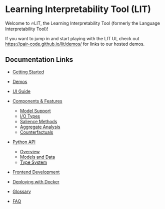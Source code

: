 # Learning Interpretability Tool (LIT)

<!--* freshness: { owner: 'lit-dev' reviewed: '2022-12-02' } *-->

<!-- [TOC] placeholder - DO NOT REMOVE -->

Welcome to 🔥LIT, the Learning Interpretability Tool (formerly the Language
Interpretability Tool)!

If you want to jump in and start playing with the LIT UI, check out
https://pair-code.github.io/lit/demos/ for links to our hosted demos.

## Documentation Links

*   [Getting Started](./getting_started.md)

*   [Demos](./demos.md)

*   [UI Guide](./ui_guide.md)

*   [Components & Features](./components.md)

    *   [Model Support](./components.md#framework-and-model-support)
    *   [I/O Types](./components.md#input-and-output-types)
    *   [Salience Methods](./components.md#token-based-salience)
    *   [Aggregate Analysis](./components.md#aggregate-analysis)
    *   [Counterfactuals](./components.md#counterfactual-analysis)

*   [Python API](./api.md)

    *   [Overview](./api.md#design-overview)
    *   [Models and Data](./api.md#adding-models-and-data)
    *   [Type System](./api.md#type-system)

*   [Frontend Development](./frontend_development.md)

*   [Deploying with Docker](./docker.md)

*   [Glossary](./glossary.md)

*   [FAQ](./faq.md)
